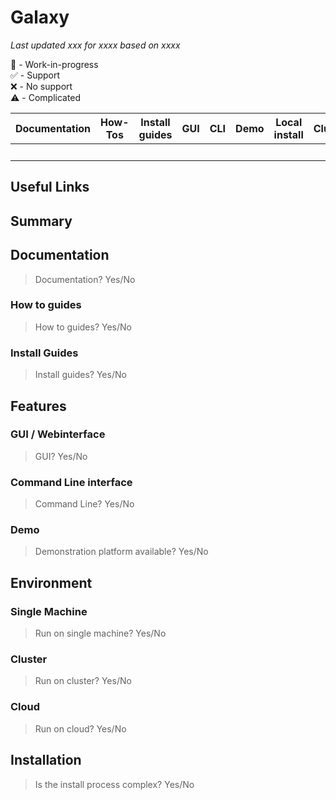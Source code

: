 # Galaxy

_Last updated xxx for xxxx based on xxxx_ 

🚧 - Work-in-progress  
✅ - Support  
❌ - No support  
⚠️  - Complicated  

| Documentation | How-Tos | Install guides | GUI | CLI | Demo | Local install | Cluster | Cloud | Complex setup | Complex use | CWL version |
| -- | --- | -- | -- | -- | -- | -- | -- | -- | -- | -- | -- |
|  |  |  |  | ️ |  |  |  |  | ️  | ️  |   |


## Useful Links



## Summary

## Documentation

> Documentation? Yes/No


### How to guides

> How to guides? Yes/No


### Install Guides

> Install guides? Yes/No


## Features

### GUI / Webinterface

> GUI? Yes/No


### Command Line interface

> Command Line? Yes/No


### Demo

> Demonstration platform available? Yes/No


## Environment

### Single Machine

> Run on single machine? Yes/No

### Cluster

> Run on cluster? Yes/No


### Cloud

> Run on cloud? Yes/No


## Installation

> Is the install process complex? Yes/No

